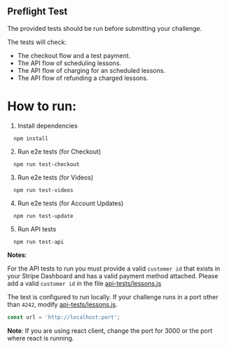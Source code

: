 ## Preflight Test

The provided tests should be run before submitting your challenge.

The tests will check:
 - The checkout flow and a test payment.
 - The API flow of scheduling lessons.
 - The API flow of charging for an scheduled lessons.
 - The API flow of refunding a charged lessons.

# How to run:

1. Install dependencies
```
  npm install
```

2. Run e2e tests (for Checkout)
```
  npm run test-checkout
```

3. Run e2e tests (for Videos)
```
  npm run test-videos
```

4. Run e2e tests (for Account Updates)
```
  npm run test-update
```

5. Run API tests
```
  npm run test-api
```
**Notes**: 

For the API tests to run you must provide a valid `customer id` that exists in your Stripe Dashboard and has a valid payment method attached. Please add a valid `customer id` in the file [api-tests/lessons.js](/api-tests/lessons.js) 

The test is configured to run locally. If your challenge runs in a port other than `4242`, modify [api-tests/lessons.js](/api-tests/lessons.js).

```javascript
const url = 'http://localhost:port';
```

**Note**: If you are using react client, change the port for 3000 or the port where react is running.
